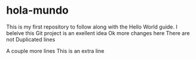 # hola-mundo
This is my first repository to follow along with the Hello World guide.
I beleive this Git project is an exellent idea
Ok more changes here
There are not Duplicated lines

A couple more lines
This is an extra line


